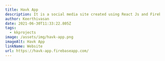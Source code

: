 ```yaml
---
title: Havk App
description: It is a social media site created using React Js and Firebase
author: Keerthivasan
date: 2021-06-30T11:33:22.805Z
tags:
  - kkprojects
image: /assets/img/havk-app.png
imageAlt: Havk App
linkName: Website
url: https://havk-app.firebaseapp.com/
---
```

